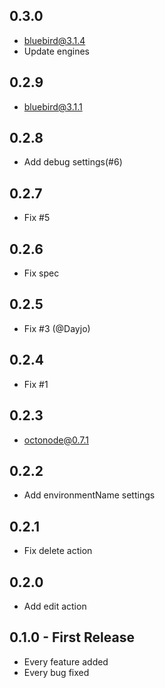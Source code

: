 ## 0.3.0
* bluebird@3.1.4
* Update engines

## 0.2.9
* bluebird@3.1.1

## 0.2.8
* Add debug settings(#6)

## 0.2.7
* Fix #5

## 0.2.6
* Fix spec

## 0.2.5
* Fix #3 (@Dayjo)

## 0.2.4
* Fix #1

## 0.2.3
* octonode@0.7.1

## 0.2.2
* Add environmentName settings

## 0.2.1
* Fix delete action

## 0.2.0
* Add edit action

## 0.1.0 - First Release
* Every feature added
* Every bug fixed
